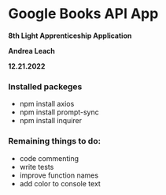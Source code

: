 # Google Books API App

**8th Light Apprenticeship Application**

**Andrea Leach**

**12.21.2022**


### Installed packeges

- npm install axios
- npm install prompt-sync
- npm install inquirer


### Remaining things to do:
- code commenting
- write tests
- improve function names
- add color to console text
